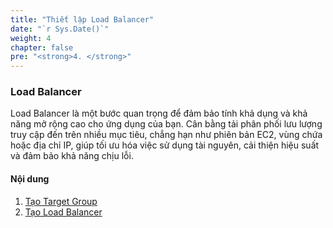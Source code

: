 ```yaml
---
title: "Thiết lập Load Balancer"
date: "`r Sys.Date()`"
weight: 4
chapter: false
pre: "<strong>4. </strong>"
---
```


### Load Balancer

Load Balancer là một bước quan trọng để đảm bảo tính khả dụng và khả năng mở rộng cao cho ứng dụng của bạn. Cân bằng tải phân phối lưu lượng truy cập đến trên nhiều mục tiêu, chẳng hạn như phiên bản EC2, vùng chứa hoặc địa chỉ IP, giúp tối ưu hóa việc sử dụng tài nguyên, cải thiện hiệu suất và đảm bảo khả năng chịu lỗi.

#### Nội dung

1. [Tạo Target Group](4.1-create-target-group/)
2. [Tạo Load Balancer](4.2-create-load-balancer/)
